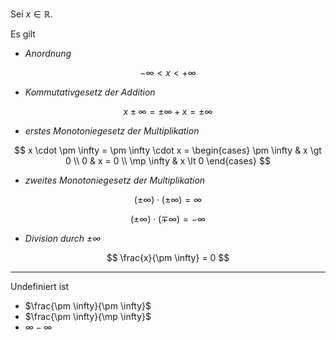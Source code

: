 Sei $x \in \mathbb{R}$.

Es gilt
- *Anordnung*

$$
	-\infty \lt x \lt +\infty
$$

- *Kommutativgesetz der Addition*

$$
	x \pm \infty = \pm \infty + x = \pm \infty
$$

- *erstes Monotoniegesetz der Multiplikation*

$$
	x \cdot \pm \infty = \pm \infty \cdot x = \begin{cases}
		\pm \infty & x \gt 0 \\
		0 & x = 0 \\
		\mp \infty & x \lt 0
	\end{cases}
$$

- *zweites Monotoniegesetz der Multiplikation*

$$
	(\pm \infty) \cdot (\pm \infty) = \infty
$$

$$
	(\pm \infty) \cdot (\mp \infty) = -\infty
$$

- *Division durch $\pm \infty$*

$$
	\frac{x}{\pm \infty} = 0
$$

---

Undefiniert ist
- $\frac{\pm \infty}{\pm \infty}$
- $\frac{\pm \infty}{\mp \infty}$
- $\infty - \infty$